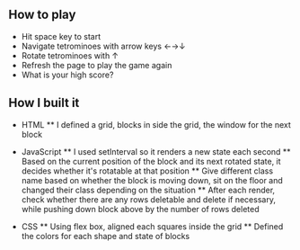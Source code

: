 ## How to play
* Hit space key to start
* Navigate tetrominoes with arrow keys ←→↓
* Rotate tetrominoes with ↑
* Refresh the page to play the game again
* What is your high score?

## How I built it
* HTML
** I defined a grid, blocks in side the grid, the window for the next block

* JavaScript
** I used setInterval so it renders a new state each second
** Based on the current position of the block and its next rotated state, it decides whether it's rotatable at that position
** Give different class name based on whether the block is moving down, sit on the floor and changed their class depending on the situation
** After each render, check whether there are any rows deletable and delete if necessary, while pushing down block above by the number of rows deleted

* CSS
** Using flex box, aligned each squares inside the grid
** Defined the colors for each shape and state of blocks

